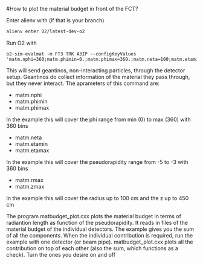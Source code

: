 #How to plot the material budget in front of the FCT?

Enter alienv with (if that is your branch)
```sh
alienv enter O2/latest-dev-o2
```
Run O2 with
```
o2-sim-evalmat -m FT3 TRK A3IP --configKeyValues 'matm.nphi=360;matm.phimin=0.;matm.phimax=360.;matm.neta=100;matm.etamin=-5.;matm.etamax=-3;matm.rmax=100.;matm.zmax=450'
```

This will send geantinos, non-interacting particles, through the detector setup. Geantinos do collect information of the material they pass through, but they never interact.
The aprameters of this command are:

- matm.nphi
- matm.phimin
- matm.phimax

In the example this will cover the phi range from min (0) to max (360) with 360 bins

- matm.neta
- matm.etamin
- matm.etamax

In the example this will cover the pseudorapidity range from -5 to -3 with 360 bins

- matm.rmax
- matm.zmax

In the example this will cover the radius up to 100 cm and the z up to 450 cm

The program matbudget_plot.cxx plots the material budget in terms of radiantion length as function of the pseudorapidity. 
It reads in files of the material budget of the individual detectors. The example gives you the sum of all the components. When the individual contribution is required, run the example with one detector (or beam pipe). 
matbudget_plot.cxx plots all the contribution on top of each other (also the sum, which functions as a check).
Turn the ones you desire on and off

